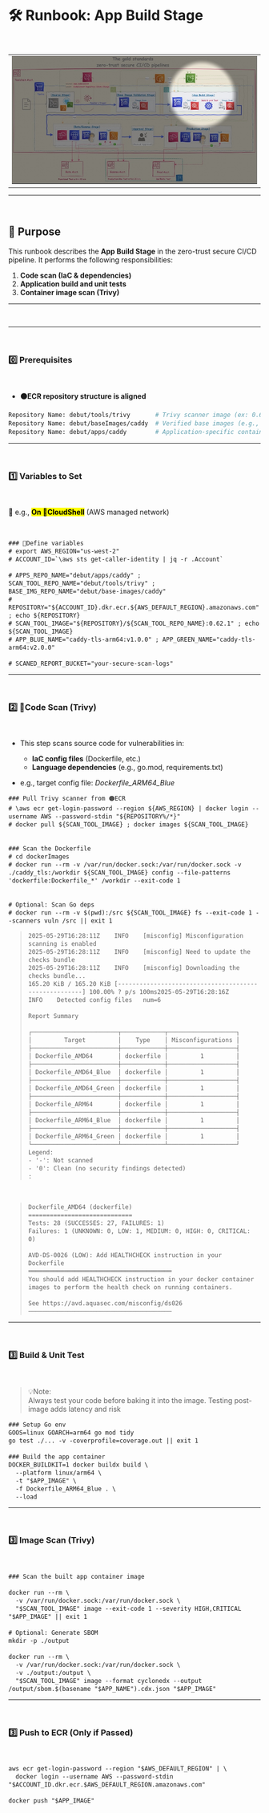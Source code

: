# 🛠️ Runbook: App Build Stage

<br>

||
|---|
|![image](../../../assets/Pipeline_BuildStage_2.jpg)|

---

<br>

## 🪩 Purpose

This runbook describes the **App Build Stage** in the zero-trust secure CI/CD pipeline. It performs the following responsibilities:

1. **Code scan (IaC & dependencies)**
2. **Application build and unit tests**
3. **Container image scan (Trivy)**

---

<br>

---

<br>

### 0️⃣ Prerequisites

<br>

- **🟠ECR repository structure is aligned**

```bash
Repository Name: debut/tools/trivy       # Trivy scanner image (ex: 0.62.1)
Repository Name: debut/baseImages/caddy  # Verified base images (e.g., caddy, golang)
Repository Name: debut/apps/caddy        # Application-specific container images
```

---

<br>

### 1️⃣ Variables to Set

<br>

📌 e.g., <mark>**On 🔵CloudShell**</mark> (AWS managed network)

<br>

```bash-session
### 🚨Define variables
# export AWS_REGION="us-west-2"
# ACCOUNT_ID=`\aws sts get-caller-identity | jq -r .Account`

# APPS_REPO_NAME="debut/apps/caddy" ; SCAN_TOOL_REPO_NAME="debut/tools/trivy" ; BASE_IMG_REPO_NAME="debut/base-images/caddy"
# REPOSITORY="${ACCOUNT_ID}.dkr.ecr.${AWS_DEFAULT_REGION}.amazonaws.com" ; echo ${REPOSITORY}
# SCAN_TOOL_IMAGE="${REPOSITORY}/${SCAN_TOOL_REPO_NAME}:0.62.1" ; echo ${SCAN_TOOL_IMAGE}
# APP_BLUE_NAME="caddy-tls-arm64:v1.0.0" ; APP_GREEN_NAME="caddy-tls-arm64:v2.0.0"

# SCANED_REPORT_BUCKET="your-secure-scan-logs"
```

---

<br>

### 2️⃣ 📝Code Scan (Trivy)

<br>

- This step scans source code for vulnerabilities in:
  - **IaC config files** (Dockerfile, etc.)
  - **Language dependencies** (e.g., go.mod, requirements.txt)

- e.g., target config file: _Dockerfile_ARM64_Blue_

```bash-session
### Pull Trivy scanner from 🟠ECR
# \aws ecr get-login-password --region ${AWS_REGION} | docker login --username AWS --password-stdin "${REPOSITORY%/*}"
# docker pull ${SCAN_TOOL_IMAGE} ; docker images ${SCAN_TOOL_IMAGE}


### Scan the Dockerfile
# cd dockerImages
# docker run --rm -v /var/run/docker.sock:/var/run/docker.sock -v ./caddy_tls:/workdir ${SCAN_TOOL_IMAGE} config --file-patterns 'dockerfile:Dockerfile_*' /workdir --exit-code 1


# Optional: Scan Go deps
# docker run --rm -v $(pwd):/src ${SCAN_TOOL_IMAGE} fs --exit-code 1 --scanners vuln /src || exit 1
```

>```console
>2025-05-29T16:28:11Z    INFO    [misconfig] Misconfiguration scanning is enabled
>2025-05-29T16:28:11Z    INFO    [misconfig] Need to update the checks bundle
>2025-05-29T16:28:11Z    INFO    [misconfig] Downloading the checks bundle...
>165.20 KiB / 165.20 KiB [------------------------------------------------------] 100.00% ? p/s 100ms2025-05-29T16:28:16Z        INFO    Detected config files   num=6
>
>Report Summary
>
>┌────────────────────────┬────────────┬───────────────────┐
>│         Target         │    Type    │ Misconfigurations │
>├────────────────────────┼────────────┼───────────────────┤
>│ Dockerfile_AMD64       │ dockerfile │         1         │
>├────────────────────────┼────────────┼───────────────────┤
>│ Dockerfile_AMD64_Blue  │ dockerfile │         1         │
>├────────────────────────┼────────────┼───────────────────┤
>│ Dockerfile_AMD64_Green │ dockerfile │         1         │
>├────────────────────────┼────────────┼───────────────────┤
>│ Dockerfile_ARM64       │ dockerfile │         1         │
>├────────────────────────┼────────────┼───────────────────┤
>│ Dockerfile_ARM64_Blue  │ dockerfile │         1         │
>├────────────────────────┼────────────┼───────────────────┤
>│ Dockerfile_ARM64_Green │ dockerfile │         1         │
>└────────────────────────┴────────────┴───────────────────┘
>Legend:
>- '-': Not scanned
>- '0': Clean (no security findings detected)
>:
>```

<br>

>```console
>Dockerfile_AMD64 (dockerfile)
>=============================
>Tests: 28 (SUCCESSES: 27, FAILURES: 1)
>Failures: 1 (UNKNOWN: 0, LOW: 1, MEDIUM: 0, HIGH: 0, CRITICAL: 0)
>
>AVD-DS-0026 (LOW): Add HEALTHCHECK instruction in your Dockerfile
>════════════════════════════════════════
>You should add HEALTHCHECK instruction in your docker container images to perform the health check on running containers.
>
>See https://avd.aquasec.com/misconfig/ds026
>────────────────────────────────────────
>```

---

<br>

### 3️⃣ Build & Unit Test

<br>

>💡Note:  
>Always test your code before baking it into the image. Testing post-image adds latency and risk

```bash-session
### Setup Go env
GOOS=linux GOARCH=arm64 go mod tidy
go test ./... -v -coverprofile=coverage.out || exit 1

### Build the app container
DOCKER_BUILDKIT=1 docker buildx build \
  --platform linux/arm64 \
  -t "$APP_IMAGE" \
  -f Dockerfile_ARM64_Blue . \
  --load
```

---

<br>

### 3️⃣ Image Scan (Trivy)

<br>

```bash-session
### Scan the built app container image

docker run --rm \
  -v /var/run/docker.sock:/var/run/docker.sock \
  "$SCAN_TOOL_IMAGE" image --exit-code 1 --severity HIGH,CRITICAL "$APP_IMAGE" || exit 1

# Optional: Generate SBOM
mkdir -p ./output

docker run --rm \
  -v /var/run/docker.sock:/var/run/docker.sock \
  -v ./output:/output \
  "$SCAN_TOOL_IMAGE" image --format cyclonedx --output /output/sbom.$(basename "$APP_NAME").cdx.json "$APP_IMAGE"
```

---

<br>

### 3️⃣ Push to ECR (Only if Passed)

<br>

```bash-session
aws ecr get-login-password --region "$AWS_DEFAULT_REGION" | \
  docker login --username AWS --password-stdin "$ACCOUNT_ID.dkr.ecr.$AWS_DEFAULT_REGION.amazonaws.com"

docker push "$APP_IMAGE"
```

